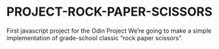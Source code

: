 # PROJECT-ROCK-PAPER-SCISSORS
First javascript project for the Odin Project
We’re going to make a simple implementation of grade-school classic “rock paper scissors”.
